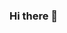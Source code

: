 ### Hi there 👋

<!--
**yeeunkim-digipen/yeeunkim-digipen** is a ✨ _special_ ✨ repository because its `README.md` (this file) appears on your GitHub profile.

Here are some ideas to get you started:

- 😀 I am DigiPen student.
- 🍦 My favorite food is ... icecream
- 🌱 I’m currently learning ... C++ programming
- 👯 I’m interested in ... travel
- 🤔 My favorite hobby is ... going to the cinema
- 📫 How to reach me: ... instagram DM
